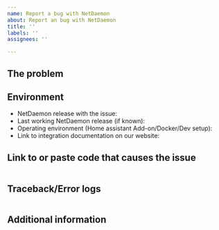 ```yaml
---
name: Report a bug with NetDaemon
about: Report an bug with NetDaemon
title: ''
labels: ''
assignees: ''

---
```


<!-- READ THIS FIRST:
  - If you need additional help with this template, please refer to https://netdaemon.xtz/help/reporting_issues/
  - Make sure you are running the latest version of NetDaemon before reporting an issue: https://github.com/net-daemon/netdaemon/releases
  - Do not use issues for support, we have the discord server for that purpose. https://discord.gg/K3xwfcX
  - Provide as many details as possible. Paste logs, configuration samples and code into the backticks.
  DO NOT DELETE ANY TEXT from this template! Otherwise, your issue may be closed without comment.
-->
## The problem
<!--
  Describe the issue you are experiencing here to communicate to the
  maintainers. Tell us what you were trying to do and what happened.
-->


## Environment
<!--
  Provide details about the versions you are using, which helps us to reproduce
  and find the issue quicker. Version information is found in the
  in the logs at startup.
-->

- NetDaemon release with the issue:
- Last working NetDaemon release (if known):
- Operating environment (Home assistant Add-on/Docker/Dev setup):
- Link to integration documentation on our website:

## Link to or paste code that causes the issue
<!--
  Example of code that causes the issue.
-->

```c#

```

## Traceback/Error logs
<!--
  If you come across any trace or error logs, please provide them.
-->

```txt

```

## Additional information
